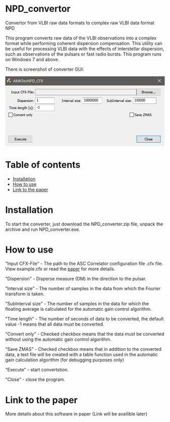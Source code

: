 # NPD_convertor
Convertor from VLBI raw data formats to complex raw VLBI data format NPD

This program converts raw data of the VLBI observations into a complex format while performing coherent dispersion compensation. This utility can be useful for processing VLBI data with the effects of interstellar dispersion, such as observations of the pulsars or fast radio bursts. This program runs on Windows 7 and above.

There is screenshot of converter GUI:

![Screenshot](screenshot.PNG)

# Table of contents
- [Installation](#Installation)
- [How to use](#How-to-use)
- [Link to the paper](#Link-to-the-paper)

# Installation

To start the converter, just download the NPD_converter.zip file, unpack the archive and run NPD_converter.exe.

# How to use

"Input CFX-File" - The path to the ASC Correlator configuration file .cfx file. View example.cfx or read the [paper](https://doi.org/10.1142/S2251171717500040) for more details.

"Dispersion" - Disperse measure (DM) in the direction to the pulsar.

"Interval size" - The number of samples in the data from which the Fourier transform is taken.

"SubInterval size" - The number of samples in the data for which the floating average is calculated for the automatic gain control algorithm.

"Time length" - The number of seconds of data to be converted, the default value -1 means that all data must be converted.

"Convert only" - Checked checkbox means that the data must be converted without using the automatic gain control algorithm.

"Save ZMAS" - Checked checkbox means that in addition to the converted data, a text file will be created with a table function used in the automatic gain calculation algorithm (for debugging purposes only)

"Execute" - start convertstion.

"Close" - close the program.

# Link to the paper

More details about this software in paper (Link will be availible later)

